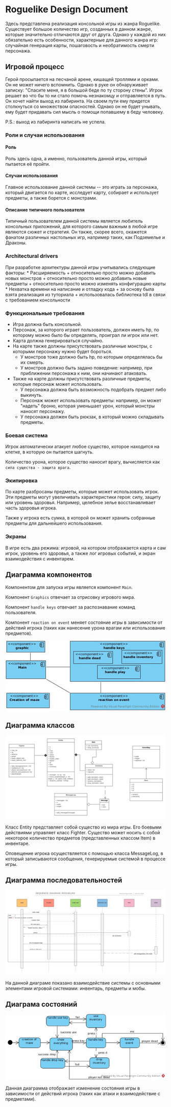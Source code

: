 # Roguelike Design Document

Здесь представлена реализация консольной игры из жанра Roguelike. Существует большое количество игр, созданных в данном жанре, которые значительно отличаются друг от друга. Однако у каждой из них обязательно есть особенности, характерные для данного жанра игр: случайная генерация карты, пошаговость и необратимость смерти персонажа.

## Игровой процесс

Герой просыпается на песчаной арене, кишащей троллями и орками. Он не может ничего вспомнить. Однако в руке он обнаруживает записку: "Спасите меня, я в большой беде по ту сторону стены". Игрок решает во что бы то ни стало помочь незнакомцу и отправляется в путь. Он хочет найти выход из лабиринта. На своем пути ему придется столкнуться со множеством опасностей. Однако он не будет унывать, ему будет придавать сил мысль о помощи попавшему в беду человеку.

P.S.: выход из лабиринта написать не успела.

### Роли и случаи использования

#### Роль

Роль здесь одна, а именно, пользователь данной игры, который пытается её пройти.

#### Случаи использования

Главное использование данной системы -- это играть за персонажа, который двигается по карте, исследует карту, собирает и использует предметы, а также борется с монстрами.

#### Описание типичного пользователя

Типичный пользователем данной системы является любитель консольных приложений, для которого самым важным в любой игре являются сюжет и стратегия. Он также, скорее всего, окажется фанатом различных настольных игр, например таких, как Подземелье и Драконы.

### Architectural drivers

При разработке архитектуры данной игры учитывались следующие факторы:
        * Расширяемость
            + относительно просто можно добавить новых монстров
            + относительно просто можно добавить новые предметы
            + относительно просто можно изменять конфигурацию карты
        * Нехватка времени на написание и отладку кода
            + за основу была взята реализация из туториала
            + использовалась библиотека tdl в связи с требованием консольности

### Функциональные требования

+ Игра должна быть консольной.
+ Персонаж, за которого играет пользователь, должен иметь hp, по которому можно было бы определять, проиграл ли игрок или нет.
+ Карта должна генерироваться случайно.
+ На карте также должны присутствовать различные монстры, с которыми персонажу нужно будет бороться.
    * У монстров тоже должно быть hp, по которым определялась бы их смерть.
    * У монстров должно быть задано поведение: например, при приближении персонажа к ним, они начинают атаковать.
+ Также на карте должны присутствовать различные предметы, которые персонаж может использовать.
    * У персонажа должна быть возможность подобрать предмет либо выкинуть.
    * Персонаж может использовать предметы: например, он может "надеть" броню, которая уменьшает урон, который монстры наносят персонажу.
    * У персонажа должен быть рюкзак, в который можно складывать предметы.



### Боевая система

Игрок автоматически атакует любое существо, которое находится на клетке, в которую он пытается шагнуть.

Количество урона, которое существо наносит врагу, вычисляется как `сила существа - защита врага`.

### Экипировка

По карте разбросаны предметы, которые может использовать игрок. Эти предметы могут увеличивать характеристики героя: силу, защиту или уровень здоровья. Например, целебное зелье восстанавливает часть здоровья игрока.

Также у игрока есть сумка, в которой он может хранить собранные предметы для дальнейшего использования.

### Экраны

В игре есть два режима: игровой, на котором отображается карта и сам игрок, уровень его здоровья, а также лог игровых событий,
и экран взаимодействия с инвентарем.

## Диаграмма компонентов

Компонентом для запуска игры является компонент `Main`.

Компонент `Graphics` отвечает за отрисовку игрового мира.

Компонент `handle keys` отвечает за распознавание команд пользователя. 

Компонент `reaction on event` меняет состояние игры в зависимости от действий игрока (таких как нанесение урона врагам или использование предметов).

![components diagram](./components_mur.jpg)

## Диаграмма классов

![class diagram](./Roguelike_class_diagram.png)

Класс Entity представляет собой существо из мира игры. Его боевыми действиями управляет класс Fighter. Существо может носить с собой некоторое количество предметов (представленных классом Item) в инвентаре.

Оповещение игрока осуществляется с помощью класса MessageLog, в который записываются сообщения, генерируемые системой в процессе игры.

## Диаграмма последовательностей

![sequence_diagram](./sequence_diagram_roguelike.png)

На данной диаграме показано взаимодействие системы с основными элементами игровой системами: инвентарь, предметы и мобы.


## Диаграма состояний

![state_diagram](./automata_mur.jpg)

Данная диаграмма отображает изменение состояния игры в зависимости от действий игрока (таких как атаки и взаимодействие с предметами).
